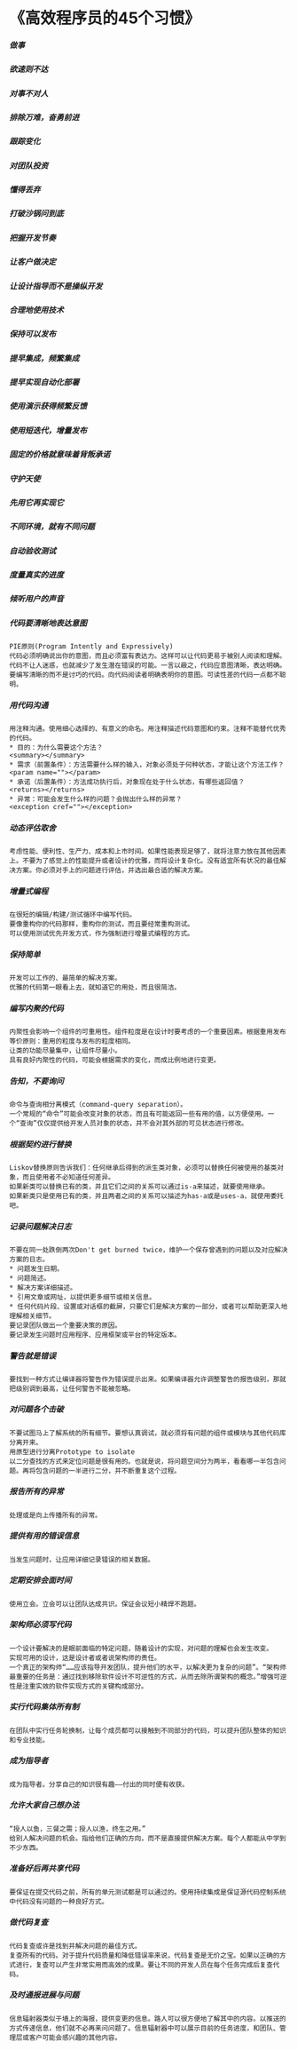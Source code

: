 # 《高效程序员的45个习惯》
##### 做事
##### 欲速则不达
##### 对事不对人
##### 排除万难，奋勇前进
##### 跟踪变化
##### 对团队投资
##### 懂得丢弃
##### 打破沙锅问到底
##### 把握开发节奏
##### 让客户做决定
##### 让设计指导而不是操纵开发
##### 合理地使用技术
##### 保持可以发布
##### 提早集成，频繁集成
##### 提早实现自动化部署
##### 使用演示获得频繁反馈
##### 使用短迭代，增量发布
##### 固定的价格就意味着背叛承诺
##### 守护天使
##### 先用它再实现它
##### 不同环境，就有不同问题
##### 自动验收测试
##### 度量真实的进度
##### 倾听用户的声音
##### 代码要清晰地表达意图
```
PIE原则(Program Intently and Expressively)
代码必须明确说出你的意图，而且必须富有表达力。这样可以让代码更易于被别人阅读和理解。代码不让人迷惑，也就减少了发生潜在错误的可能。一言以蔽之，代码应意图清晰，表达明确。
要编写清晰的而不是讨巧的代码。向代码阅读者明确表明你的意图。可读性差的代码一点都不聪明。
```
##### 用代码沟通
```
用注释沟通。使用细心选择的、有意义的命名。用注释描述代码意图和约束。注释不能替代优秀的代码。
* 目的：为什么需要这个方法？
<summary></summary>
* 需求（前置条件）：方法需要什么样的输入，对象必须处于何种状态，才能让这个方法工作？
<param name=""></param>
* 承诺（后置条件）：方法成功执行后，对象现在处于什么状态，有哪些返回值？
<returns></returns>
* 异常：可能会发生什么样的问题？会抛出什么样的异常？
<exception cref=""></exception>
```
##### 动态评估取舍
```
考虑性能、便利性、生产力、成本和上市时间。如果性能表现足够了，就将注意力放在其他因素上。不要为了感觉上的性能提升或者设计的优雅，而将设计复杂化。没有适宜所有状况的最佳解决方案。你必须对手上的问题进行评估，并选出最合适的解决方案。
```
##### 增量式编程
```
在很短的编辑/构建/测试循环中编写代码。
要像重构你的代码那样，重构你的测试，而且要经常重构测试。
可以使用测试优先开发方式，作为强制进行增量式编程的方式。
```
##### 保持简单
```
开发可以工作的、最简单的解决方案。
优雅的代码第一眼看上去，就知道它的用处，而且很简洁。
```
##### 编写内聚的代码
```
内聚性会影响一个组件的可重用性。组件粒度是在设计时要考虑的一个重要因素。根据重用发布等价原则：重用的粒度与发布的粒度相同。
让类的功能尽量集中，让组件尽量小。
具有良好内聚性的代码，可能会根据需求的变化，而成比例地进行变更。
```
##### 告知，不要询问
```
命令与查询相分离模式（command-query separation）。
一个常规的“命令”可能会改变对象的状态，而且有可能返回一些有用的值，以方便使用。一个“查询”仅仅提供给开发人员对象的状态，并不会对其外部的可见状态进行修改。
```
##### 根据契约进行替换
```
Liskov替换原则告诉我们：任何继承后得到的派生类对象，必须可以替换任何被使用的基类对象，而且使用者不必知道任何差异。
如果新类可以替换已有的类，并且它们之间的关系可以通过is-a来描述，就要使用继承。
如果新类只是使用已有的类，并且两者之间的关系可以描述为has-a或是uses-a，就使用委托吧。
```
##### 记录问题解决日志
```
不要在同一处跌倒两次Don't get burned twice，维护一个保存曾遇到的问题以及对应解决方案的日志。
* 问题发生日期。
* 问题简述。
* 解决方案详细描述。
* 引用文章或网址，以提供更多细节或相关信息。
* 任何代码片段、设置或对话框的截屏，只要它们是解决方案的一部分，或者可以帮助更深入地理解相关细节。
要记录团队做出一个重要决策的原因。
要记录发生问题时应用程序、应用框架或平台的特定版本。
```
##### 警告就是错误
```
要找到一种方式让编译器将警告作为错误提示出来。如果编译器允许调整警告的报告级别，那就把级别调到最高，让任何警告不能被忽略。
```
##### 对问题各个击破
```
不要试图马上了解系统的所有细节。要想认真调试，就必须将有问题的组件或模块与其他代码库分离开来。
用原型进行分离Prototype to isolate
以二分查找的方式来定位问题是很有用的。也就是说，将问题空间分为两半，看看哪一半包含问题。再将包含问题的一半进行二分，并不断重复这个过程。
```
##### 报告所有的异常
```
处理或是向上传播所有的异常。
```
##### 提供有用的错误信息
```
当发生问题时，让应用详细记录错误的相关数据。
```
##### 定期安排会面时间
```
使用立会。立会可以让团队达成共识。保证会议短小精焊不跑题。
```
##### 架构师必须写代码
```
一个设计要解决的是眼前面临的特定问题，随着设计的实现，对问题的理解也会发生改变。
实现可用的设计，这是设计者或者说架构师的责任。
一个真正的架构师“……应该指导开发团队，提升他们的水平，以解决更为复杂的问题”。“架构师最重要的任务是：通过找到移除软件设计不可逆性的方式，从而去除所谓架构的概念。”增强可逆性是注重实效的软件实现方式的关键构成部分。
```
##### 实行代码集体所有制
```
在团队中实行任务轮换制，让每个成员都可以接触到不同部分的代码，可以提升团队整体的知识和专业技能。
```
##### 成为指导者
```
成为指导者。分享自己的知识很有趣——付出的同时便有收获。
```
##### 允许大家自己想办法
```
“授人以鱼，三餐之需；授人以渔，终生之用。”
给别人解决问题的机会。指给他们正确的方向，而不是直接提供解决方案。每个人都能从中学到不少东西。
```
##### 准备好后再共享代码
```
要保证在提交代码之前，所有的单元测试都是可以通过的。使用持续集成是保证源代码控制系统中代码没有问题的一种良好方式。
```
##### 做代码复查
```
代码复查或许是找到并解决问题的最佳方式。
复查所有的代码。对于提升代码质量和降低错误率来说，代码复查是无价之宝。如果以正确的方式进行，复查可以产生非常实用而高效的成果。要让不同的开发人员在每个任务完成后复查代码。
```
##### 及时通报进展与问题
```
信息辐射器类似于墙上的海报，提供变更的信息。路人可以很方便地了解其中的内容。以推送的方式传递信息，他们就不必再来问问题了。信息辐射器中可以展示目前的任务进度，和团队、管理层或客户可能会感兴趣的其他内容。
```